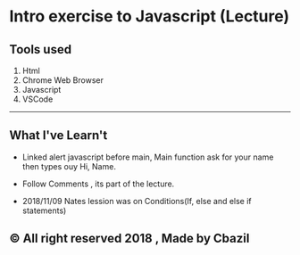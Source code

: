 # Intro exercise to Javascript (Lecture)

## Tools used
1. Html
2. Chrome Web Browser
3. Javascript
4. VSCode

---

## What I've Learn't
- Linked alert javascript before main, Main function ask for your name then types ouy Hi, Name.
- Follow Comments , its part of the lecture.

- 2018/11/09 Nates lession was on Conditions(If, else and else if statements)

## &copy; All right reserved 2018 , Made by Cbazil